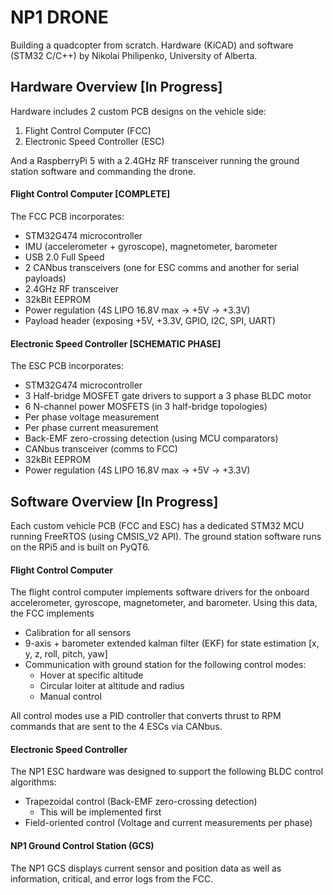 # NP1 DRONE
Building a quadcopter from scratch. Hardware (KiCAD) and software (STM32 C/C++) by Nikolai Philipenko, University of Alberta.
## Hardware Overview [In Progress]
Hardware includes 2 custom PCB designs on the vehicle side: 
1. Flight Control Computer (FCC)
2. Electronic Speed Controller (ESC)

And a RaspberryPi 5 with a 2.4GHz RF transceiver running the ground station software and commanding the drone.
#### Flight Control Computer [COMPLETE]
The FCC PCB incorporates:
- STM32G474 microcontroller
- IMU (accelerometer + gyroscope), magnetometer, barometer
- USB 2.0 Full Speed
- 2 CANbus transceivers (one for ESC comms and another for serial payloads)
- 2.4GHz RF transceiver
- 32kBit EEPROM
- Power regulation (4S LIPO 16.8V max -> +5V -> +3.3V)
- Payload header (exposing +5V, +3.3V, GPIO, I2C, SPI, UART)
#### Electronic Speed Controller [SCHEMATIC PHASE]
The ESC PCB incorporates:
- STM32G474 microcontroller
- 3 Half-bridge MOSFET gate drivers to support a 3 phase BLDC motor
- 6 N-channel power MOSFETS (in 3 half-bridge topologies)
- Per phase voltage measurement
- Per phase current measurement
- Back-EMF zero-crossing detection (using MCU comparators)
- CANbus transceiver (comms to FCC)
- 32kBit EEPROM
- Power regulation (4S LIPO 16.8V max -> +5V -> +3.3V)

## Software Overview [In Progress]
Each custom vehicle PCB (FCC and ESC) has a dedicated STM32 MCU running FreeRTOS (using CMSIS_V2 API). The ground station software runs on the RPi5 and is built on PyQT6.
#### Flight Control Computer
The flight control computer implements software drivers for the onboard accelerometer, gyroscope, magnetometer, and barometer. Using this data, the FCC implements
- Calibration for all sensors
- 9-axis + barometer extended kalman filter (EKF) for state estimation [x, y, z, roll, pitch, yaw]
- Communication with ground station for the following control modes:
  - Hover at specific altitude
  - Circular loiter at altitude and radius
  - Manual control 

All control modes use a PID controller that converts thrust to RPM commands that are sent to the 4 ESCs via CANbus.
#### Electronic Speed Controller
The NP1 ESC hardware was designed to support the following BLDC control algorithms:
- Trapezoidal control (Back-EMF zero-crossing detection)
  - This will be implemented first
- Field-oriented control (Voltage and current measurements per phase)
#### NP1 Ground Control Station (GCS)
The NP1 GCS displays current sensor and position data as well as information, critical, and error logs from the FCC.


